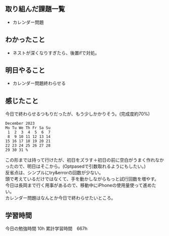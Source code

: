 ## 取り組んだ課題一覧
- カレンダー問題

## わかったこと
- ネストが深くなりすぎたら、後置ifで対処。

## 明日やること
- カレンダー問題終わらせる

## 感じたこと
今日で終わらせるつもりだったが、もう少しかかりそう。(完成度約70%)
```
December 2023    
Mo Tu We Th Fr Sa Su
 1  2  3  4  5  6  7 
 8  9 10 11 12 13 14 
15 16 17 18 19 20 21 
22 23 24 25 26 27 28 
29 30 31 %  
```
この形までは持って行けたが、初日をズラす＋初日の前に空白がうまく作れなかったので、明日はそこから。(Optpasedで引数取れるようにもしたい。)<br>
反省点は、シンプルにtry&errorの回数が少ない。<br>
頭で考えているだけではなくて、手を動かしながらもっと試行回数を増やす。<br>
今日は長岡まで行く用事があるので、移動中にiPhoneの使用量使って進めたい。<br>
カレンダー問題はなんとか今日で終わらせたいところ。

## 学習時間
今日の勉強時間 10h
累計学習時間　667h